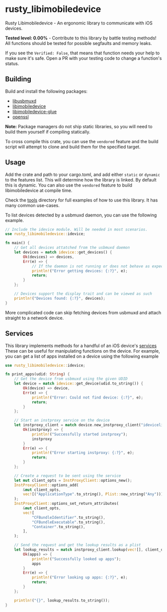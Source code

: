 # rusty_libimobiledevice

Rusty Libimobiledevice - An ergonomic library to communicate with iOS devices.

**Tested level: 0.00%** - Contribute to this library by battle testing methods!
All functions should be tested for possible segfaults and memory leaks.

If you see the `Verified: False`, that means that function needs your help to make sure it's safe.
Open a PR with your testing code to change a function's status.

## Building

Build and install the following packages:

- [libusbmuxd](https://github.com/libimobiledevice/libusbmuxd)
- [libimobiledevice](https://github.com/libimobiledevice/libimobiledevice)
- [libimobiledevice-glue](https://github.com/libimobiledevice/libimobiledevice-glue)
- [openssl](https://github.com/openssl/openssl)

**Note:** Package managers do not ship static libraries, so you will need to build them yourself
if compiling statically.

To cross compile this crate, you can use the ``vendored`` feature and the build script will attempt to clone and build them for the specified target.

## Usage

Add the crate and path to your cargo.toml, and add either ``static`` or ``dynamic`` to the features list. This will determine how the library is linked. By default this is dynamic. You can also use the ``vendored`` feature to build libimobiledevice at compile time.

Check the [tools](tools) directory for full examples of how to use this library. It has many common use-cases.

To list devices detected by a usbmuxd daemon, you can use the following example.

```rust
// Include the idevice module. Will be needed in most scenarios.
use rusty_libimobiledevice::idevice;

fn main() {
    // Get all devices attatched from the usbmuxd daemon
    let devices = match idevice::get_devices() {
        Ok(devices) => devices,
        Err(e) => {
            // If the daemon is not running or does not behave as expected, this returns an error
            println!("Error getting devices: {:?}", e);
            return;
        }
    };

    // Devices support the display trait and can be viewed as such
    println!("Devices found: {:?}", devices);
}
```

More complicated code can skip fetching devices from usbmuxd and attach straight to a network device.

## Services

This library implements methods for a handful of an iOS device's [services](https://www.theiphonewiki.com/wiki/Services)
These can be useful for manipulating functions on the device. For example, you can get a list of apps
installed on a device using the following example

```rust
use rusty_libimobiledevice::idevice;

fn print_apps(udid: String) {
    // Get the device from usbmuxd using the given UDID
    let device = match idevice::get_device(udid.to_string()) {
        Ok(device) => device,
        Err(e) => {
            println!("Error: Could not find device: {:?}", e);
            return;
        }
    };

    // Start an instproxy service on the device
    let instproxy_client = match device.new_instproxy_client("idevicelistapps".to_string()) {
        Ok(instproxy) => {
            println!("Successfully started instproxy");
            instproxy
        }
        Err(e) => {
            println!("Error starting instproxy: {:?}", e);
            return;
        }
    };

    // Create a request to be sent using the service
    let mut client_opts = InstProxyClient::options_new();
    InstProxyClient::options_add(
        &mut client_opts,
        vec![("ApplicationType".to_string(), Plist::new_string("Any"))],
    );
    InstProxyClient::options_set_return_attributes(
        &mut client_opts,
        vec![
            "CFBundleIdentifier".to_string(),
            "CFBundleExecutable".to_string(),
            "Container".to_string(),
        ],
    );

    // Send the request and get the lookup results as a plist
    let lookup_results = match instproxy_client.lookup(vec![], client_opts) {
        Ok(apps) => {
            println!("Successfully looked up apps");
            apps
        }
        Err(e) => {
            println!("Error looking up apps: {:?}", e);
            return;
        }
    };

    println!("{}", lookup_results.to_string());
}
```
